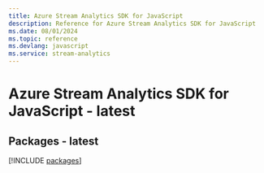 ```yaml
---
title: Azure Stream Analytics SDK for JavaScript
description: Reference for Azure Stream Analytics SDK for JavaScript
ms.date: 08/01/2024
ms.topic: reference
ms.devlang: javascript
ms.service: stream-analytics
---
```

# Azure Stream Analytics SDK for JavaScript - latest
## Packages - latest
[!INCLUDE [packages](stream-analytics-index.md)]